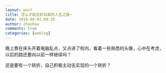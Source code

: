 ```yaml
---
layout: post
title: 怎么才能走好后面的人生之路~
date: 2010-08-01 00:20
author: zhaohao
comments: true
categories: [weblog]
---
```

晚上靠在床头开着电脑乱点，又点进了校内，看着一些熟悉的头像，心中在考虑，以后的路还要向以前一样继续吗？

还是要有一个转折，自己积极主动去实现的一个转折？
